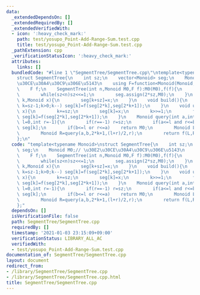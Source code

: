 ```yaml
---
data:
  _extendedDependsOn: []
  _extendedRequiredBy: []
  _extendedVerifiedWith:
  - icon: ':heavy_check_mark:'
    path: test/yosupo_Point-Add-Range-Sum.test.cpp
    title: test/yosupo_Point-Add-Range-Sum.test.cpp
  _pathExtension: cpp
  _verificationStatusIcon: ':heavy_check_mark:'
  attributes:
    links: []
  bundledCode: "#line 1 \"SegmentTree/SegmentTree.cpp\"\ntemplate<typename Monoid>\n\
    struct SegmentTree{\n    int sz;\n    vector<Monoid> seg;\n    Monoid M0;// \u30E2\
    \u30CE\u30A4\u30C9\u306E\u5143\n    using F=function<Monoid(Monoid,Monoid)>;\n\
    \    F f;\n    SegmentTree(int n,Monoid M0,F f):M0(M0),f(f){\n        sz=1;\n\
    \        while(sz<n)sz<<=1;\n        seg.assign(2*sz,M0);\n    }\n    void set(int\
    \ k,Monoid x){\n        seg[k+sz]=x;\n    }\n    void build(){\n        for(int\
    \ k=sz-1;k>0;k--) seg[k]=f(seg[2*k],seg[2*k+1]);\n    }\n    void update(int k,Monoid\
    \ x){\n        k+=sz;\n        seg[k]=x;\n        k>>=1;\n        for(;k;k>>=1)\
    \ seg[k]=f(seg[2*k],seg[2*k+1]);\n    }\n    Monoid query(int a,int b,int k=1,int\
    \ l=0,int r=-1){\n        if(r==-1) r=sz;\n        if(a<=l and r<=b)   return\
    \ seg[k];\n        if(b<=l or r<=a)    return M0;\n        Monoid L=query(a,b,2*k,l,(l+r)/2);\n\
    \        Monoid R=query(a,b,2*k+1,(l+r)/2,r);\n        return f(L,R);\n    }\n\
    };\n"
  code: "template<typename Monoid>\nstruct SegmentTree{\n    int sz;\n    vector<Monoid>\
    \ seg;\n    Monoid M0;// \u30E2\u30CE\u30A4\u30C9\u306E\u5143\n    using F=function<Monoid(Monoid,Monoid)>;\n\
    \    F f;\n    SegmentTree(int n,Monoid M0,F f):M0(M0),f(f){\n        sz=1;\n\
    \        while(sz<n)sz<<=1;\n        seg.assign(2*sz,M0);\n    }\n    void set(int\
    \ k,Monoid x){\n        seg[k+sz]=x;\n    }\n    void build(){\n        for(int\
    \ k=sz-1;k>0;k--) seg[k]=f(seg[2*k],seg[2*k+1]);\n    }\n    void update(int k,Monoid\
    \ x){\n        k+=sz;\n        seg[k]=x;\n        k>>=1;\n        for(;k;k>>=1)\
    \ seg[k]=f(seg[2*k],seg[2*k+1]);\n    }\n    Monoid query(int a,int b,int k=1,int\
    \ l=0,int r=-1){\n        if(r==-1) r=sz;\n        if(a<=l and r<=b)   return\
    \ seg[k];\n        if(b<=l or r<=a)    return M0;\n        Monoid L=query(a,b,2*k,l,(l+r)/2);\n\
    \        Monoid R=query(a,b,2*k+1,(l+r)/2,r);\n        return f(L,R);\n    }\n\
    };"
  dependsOn: []
  isVerificationFile: false
  path: SegmentTree/SegmentTree.cpp
  requiredBy: []
  timestamp: '2021-01-03 23:15:09+09:00'
  verificationStatus: LIBRARY_ALL_AC
  verifiedWith:
  - test/yosupo_Point-Add-Range-Sum.test.cpp
documentation_of: SegmentTree/SegmentTree.cpp
layout: document
redirect_from:
- /library/SegmentTree/SegmentTree.cpp
- /library/SegmentTree/SegmentTree.cpp.html
title: SegmentTree/SegmentTree.cpp
---
```

